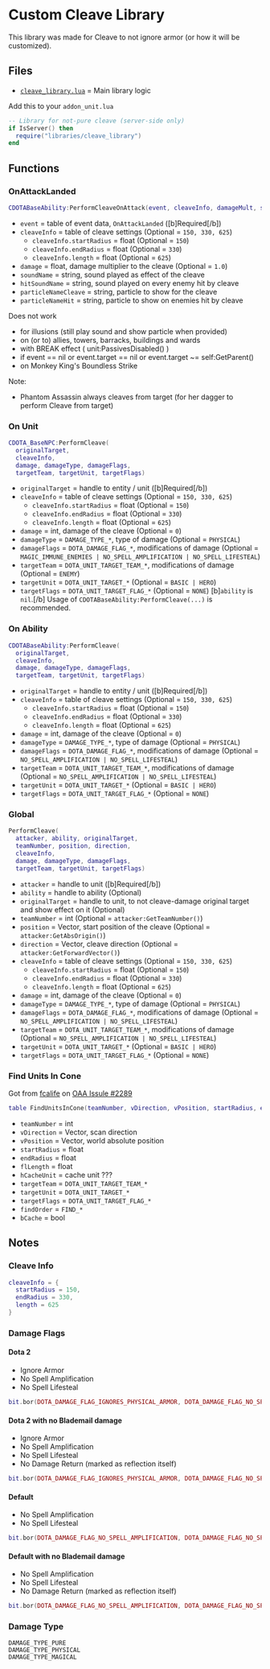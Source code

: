 # Custom Cleave Library

This library was made for Cleave to not ignore armor (or how it will be customized).

## Files

- [`cleave_library.lua`](cleave_library.lua) = Main library logic

Add this to your `addon_unit.lua`
```lua
-- Library for not-pure cleave (server-side only)
if IsServer() then
  require("libraries/cleave_library")
end
```

## Functions

### OnAttackLanded
```lua
CDOTABaseAbility:PerformCleaveOnAttack(event, cleaveInfo, damageMult, soundName, hitSoundName, particleNameCleave, particleNameHit)
```
- `event` = table of event data, `OnAttackLanded` ([b]Required[/b])
- `cleaveInfo` = table of cleave settings (Optional = `150, 330, 625`)
  - `cleaveInfo.startRadius` = float (Optional = `150`)
  - `cleaveInfo.endRadius` = float (Optional = `330`)
  - `cleaveInfo.length` = float (Optional = `625`)
- `damage` = float, damage multiplier to the cleave (Optional = `1.0`)
- `soundName` = string, sound played as effect of the cleave
- `hitSoundName` = string, sound played on every enemy hit by cleave
- `particleNameCleave` = string, particle to show for the cleave
- `particleNameHit` = string, particle to show on enemies hit by cleave

Does not work
- for illusions (still play sound and show particle when provided)
- on (or to) allies, towers, barracks, buildings and wards
- with BREAK effect ( unit:PassivesDisabled() )
- if event == nil or event.target == nil or event.target ~= self:GetParent()
- on Monkey King's Boundless Strike

Note:
- Phantom Assassin always cleaves from target (for her dagger to perform Cleave from target)

### On Unit
```lua
CDOTA_BaseNPC:PerformCleave(
  originalTarget,
  cleaveInfo,
  damage, damageType, damageFlags,
  targetTeam, targetUnit, targetFlags)
```
- `originalTarget` = handle to entity / unit ([b]Required[/b])
- `cleaveInfo` = table of cleave settings (Optional = `150, 330, 625`)
  - `cleaveInfo.startRadius` = float (Optional = `150`)
  - `cleaveInfo.endRadius` = float (Optional = `330`)
  - `cleaveInfo.length` = float (Optional = `625`)
- `damage` = int, damage of the cleave (Optional = `0`)
- `damageType` = `DAMAGE_TYPE_*`, type of damage (Optional = `PHYSICAL`)
- `damageFlags` = `DOTA_DAMAGE_FLAG_*`, modifications of damage (Optional = `MAGIC_IMMUNE_ENEMIES | NO_SPELL_AMPLIFICATION | NO_SPELL_LIFESTEAL`)
- `targetTeam` = `DOTA_UNIT_TARGET_TEAM_*`, modifications of damage (Optional = `ENEMY`)
- `targetUnit` = `DOTA_UNIT_TARGET_*` (Optional = `BASIC | HERO`)
- `targetFlags` = `DOTA_UNIT_TARGET_FLAG_*` (Optional = `NONE`)
[b]`ability` is `nil`.[/b] Usage of `CDOTABaseAbility:PerformCleave(...)` is recommended.

### On Ability
```lua
CDOTABaseAbility:PerformCleave(
  originalTarget,
  cleaveInfo,
  damage, damageType, damageFlags,
  targetTeam, targetUnit, targetFlags)
```
- `originalTarget` = handle to entity / unit ([b]Required[/b])
- `cleaveInfo` = table of cleave settings (Optional = `150, 330, 625`)
  - `cleaveInfo.startRadius` = float (Optional = `150`)
  - `cleaveInfo.endRadius` = float (Optional = `330`)
  - `cleaveInfo.length` = float (Optional = `625`)
- `damage` = int, damage of the cleave (Optional = `0`)
- `damageType` = `DAMAGE_TYPE_*`, type of damage (Optional = `PHYSICAL`)
- `damageFlags` = `DOTA_DAMAGE_FLAG_*`, modifications of damage (Optional = `NO_SPELL_AMPLIFICATION | NO_SPELL_LIFESTEAL`)
- `targetTeam` = `DOTA_UNIT_TARGET_TEAM_*`, modifications of damage (Optional = `NO_SPELL_AMPLIFICATION | NO_SPELL_LIFESTEAL`)
- `targetUnit` = `DOTA_UNIT_TARGET_*` (Optional = `BASIC | HERO`)
- `targetFlags` = `DOTA_UNIT_TARGET_FLAG_*` (Optional = `NONE`)

### Global
```lua
PerformCleave(
  attacker, ability, originalTarget,
  teamNumber, position, direction,
  cleaveInfo,
  damage, damageType, damageFlags,
  targetTeam, targetUnit, targetFlags)
```
- `attacker` = handle to unit ([b]Required[/b])
- `ability` = handle to ability (Optional)
- `originalTarget` = handle to unit, to not cleave-damage original target and show effect on it (Optional)
- `teamNumber` = int (Optional = `attacker:GetTeamNumber()`)
- `position` = Vector, start position of the cleave (Optional = `attacker:GetAbsOrigin()`)
- `direction` = Vector, cleave direction (Optional = `attacker:GetForwardVector()`)
- `cleaveInfo` = table of cleave settings (Optional = `150, 330, 625`)
  - `cleaveInfo.startRadius` = float (Optional = `150`)
  - `cleaveInfo.endRadius` = float (Optional = `330`)
  - `cleaveInfo.length` = float (Optional = `625`)
- `damage` = int, damage of the cleave (Optional = `0`)
- `damageType` = `DAMAGE_TYPE_*`, type of damage (Optional = `PHYSICAL`)
- `damageFlags` = `DOTA_DAMAGE_FLAG_*`, modifications of damage (Optional = `NO_SPELL_AMPLIFICATION | NO_SPELL_LIFESTEAL`)
- `targetTeam` = `DOTA_UNIT_TARGET_TEAM_*`, modifications of damage (Optional = `NO_SPELL_AMPLIFICATION | NO_SPELL_LIFESTEAL`)
- `targetUnit` = `DOTA_UNIT_TARGET_*` (Optional = `BASIC | HERO`)
- `targetFlags` = `DOTA_UNIT_TARGET_FLAG_*` (Optional = `NONE`)

### Find Units In Cone
Got from [fcalife](https://github.com/fcalife) on [OAA Issule #2289](https://github.com/OpenAngelArena/oaa/issues/2289)

```lua
table FindUnitsInCone(teamNumber, vDirection, vPosition, startRadius, endRadius, flLength, hCacheUnit, targetTeam, targetUnit, targetFlags, findOrder, bCache)
```
- `teamNumber` = int
- `vDirection` = Vector, scan direction
- `vPosition` = Vector, world absolute position
- `startRadius` = float
- `endRadius` = float
- `flLength` = float
- `hCacheUnit` = cache unit ???
- `targetTeam` = `DOTA_UNIT_TARGET_TEAM_*`
- `targetUnit` = `DOTA_UNIT_TARGET_*`
- `targetFlags` = `DOTA_UNIT_TARGET_FLAG_*`
- `findOrder` = `FIND_*`
- `bCache` = bool


## Notes

### Cleave Info

```lua
cleaveInfo = {
  startRadius = 150,
  endRadius = 330,
  length = 625
}
```

### Damage Flags

#### Dota 2
- Ignore Armor
- No Spell Amplification
- No Spell Lifesteal
```lua
bit.bor(DOTA_DAMAGE_FLAG_IGNORES_PHYSICAL_ARMOR, DOTA_DAMAGE_FLAG_NO_SPELL_AMPLIFICATION, DOTA_DAMAGE_FLAG_NO_SPELL_LIFESTEAL)
```

#### Dota 2 with no Blademail damage
- Ignore Armor
- No Spell Amplification
- No Spell Lifesteal
- No Damage Return (marked as reflection itself)
```lua
bit.bor(DOTA_DAMAGE_FLAG_IGNORES_PHYSICAL_ARMOR, DOTA_DAMAGE_FLAG_NO_SPELL_AMPLIFICATION, DOTA_DAMAGE_FLAG_NO_SPELL_LIFESTEAL, DOTA_DAMAGE_FLAG_REFLECTION)
```

#### Default
- No Spell Amplification
- No Spell Lifesteal
```lua
bit.bor(DOTA_DAMAGE_FLAG_NO_SPELL_AMPLIFICATION, DOTA_DAMAGE_FLAG_NO_SPELL_LIFESTEAL)
```

#### Default with no Blademail damage
- No Spell Amplification
- No Spell Lifesteal
- No Damage Return (marked as reflection itself)
```lua
bit.bor(DOTA_DAMAGE_FLAG_NO_SPELL_AMPLIFICATION, DOTA_DAMAGE_FLAG_NO_SPELL_LIFESTEAL, DOTA_DAMAGE_FLAG_REFLECTION)
```

### Damage Type

```
DAMAGE_TYPE_PURE
DAMAGE_TYPE_PHYSICAL
DAMAGE_TYPE_MAGICAL
```
